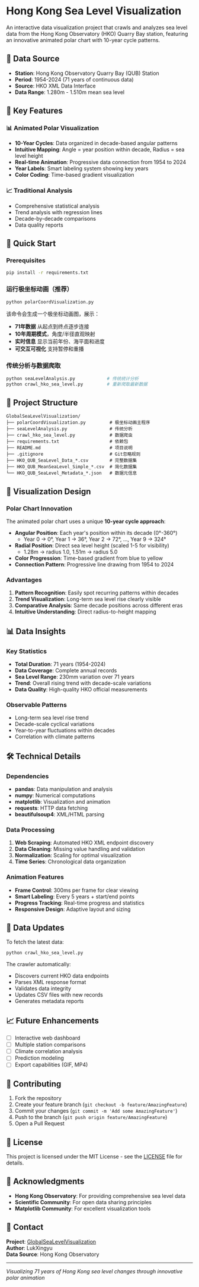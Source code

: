 # Hong Kong Sea Level Visualization

An interactive data visualization project that crawls and analyzes sea level data from the Hong Kong Observatory (HKO) Quarry Bay station, featuring an innovative animated polar chart with 10-year cycle patterns.

## 🌊 Data Source
- **Station**: Hong Kong Observatory Quarry Bay (QUB) Station
- **Period**: 1954-2024 (71 years of continuous data)
- **Source**: HKO XML Data Interface
- **Data Range**: 1.280m - 1.510m mean sea level

## 🎯 Key Features

### 📊 Animated Polar Visualization
- **10-Year Cycles**: Data organized in decade-based angular patterns
- **Intuitive Mapping**: Angle = year position within decade, Radius = sea level height
- **Real-time Animation**: Progressive data connection from 1954 to 2024
- **Year Labels**: Smart labeling system showing key years
- **Color Coding**: Time-based gradient visualization

### 📈 Traditional Analysis
- Comprehensive statistical analysis
- Trend analysis with regression lines
- Decade-by-decade comparisons
- Data quality reports

## 🚀 Quick Start

### Prerequisites
```bash
pip install -r requirements.txt
```

### 运行极坐标动画（推荐）
```bash
python polarCoordVisualization.py
```

该命令会生成一个极坐标动画图，展示：
- **71年数据** 从起点到终点逐步连接
- **10年周期模式**，角度/半径直观映射
- **实时信息** 显示当前年份、海平面和进度
- **可交互可视化** 支持暂停和重播

### 传统分析与数据爬取
```bash
python seaLevelAnalysis.py            # 传统统计分析
python crawl_hko_sea_level.py         # 重新爬取最新数据
```

## 📁 Project Structure

```
GlobalSeaLevelVisualization/
├── polarCoordVisualization.py         # 极坐标动画主程序
├── seaLevelAnalysis.py                # 传统分析
├── crawl_hko_sea_level.py             # 数据爬虫
├── requirements.txt                   # 依赖包
├── README.md                          # 项目说明
├── .gitignore                         # Git忽略规则
├── HKO_QUB_SeaLevel_Data_*.csv        # 完整数据集
├── HKO_QUB_MeanSeaLevel_Simple_*.csv  # 简化数据集
└── HKO_QUB_SeaLevel_Metadata_*.json   # 数据元信息
```

## 🎨 Visualization Design

### Polar Chart Innovation
The animated polar chart uses a unique **10-year cycle approach**:

- **Angular Position**: Each year's position within its decade (0°-360°)
  - Year 0 → 0°, Year 1 → 36°, Year 2 → 72°, ..., Year 9 → 324°
- **Radial Position**: Direct sea level height (scaled 1-5 for visibility)
  - 1.28m → radius 1.0, 1.51m → radius 5.0
- **Color Progression**: Time-based gradient from blue to yellow
- **Connection Pattern**: Progressive line drawing from 1954 to 2024

### Advantages
1. **Pattern Recognition**: Easily spot recurring patterns within decades
2. **Trend Visualization**: Long-term sea level rise clearly visible
3. **Comparative Analysis**: Same decade positions across different eras
4. **Intuitive Understanding**: Direct radius-to-height mapping

## 📊 Data Insights

### Key Statistics
- **Total Duration**: 71 years (1954-2024)
- **Data Coverage**: Complete annual records
- **Sea Level Range**: 230mm variation over 71 years
- **Trend**: Overall rising trend with decade-scale variations
- **Data Quality**: High-quality HKO official measurements

### Observable Patterns
- Long-term sea level rise trend
- Decade-scale cyclical variations
- Year-to-year fluctuations within decades
- Correlation with climate patterns

## 🛠️ Technical Details

### Dependencies
- **pandas**: Data manipulation and analysis
- **numpy**: Numerical computations
- **matplotlib**: Visualization and animation
- **requests**: HTTP data fetching
- **beautifulsoup4**: XML/HTML parsing

### Data Processing
1. **Web Scraping**: Automated HKO XML endpoint discovery
2. **Data Cleaning**: Missing value handling and validation
3. **Normalization**: Scaling for optimal visualization
4. **Time Series**: Chronological data organization

### Animation Features
- **Frame Control**: 300ms per frame for clear viewing
- **Smart Labeling**: Every 5 years + start/end points
- **Progress Tracking**: Real-time progress and statistics
- **Responsive Design**: Adaptive layout and sizing

## 🔄 Data Updates

To fetch the latest data:
```bash
python crawl_hko_sea_level.py
```

The crawler automatically:
- Discovers current HKO data endpoints
- Parses XML response format
- Validates data integrity
- Updates CSV files with new records
- Generates metadata reports

## 📈 Future Enhancements

- [ ] Interactive web dashboard
- [ ] Multiple station comparisons
- [ ] Climate correlation analysis
- [ ] Prediction modeling
- [ ] Export capabilities (GIF, MP4)

## 🤝 Contributing

1. Fork the repository
2. Create your feature branch (`git checkout -b feature/AmazingFeature`)
3. Commit your changes (`git commit -m 'Add some AmazingFeature'`)
4. Push to the branch (`git push origin feature/AmazingFeature`)
5. Open a Pull Request

## 📝 License

This project is licensed under the MIT License - see the [LICENSE](LICENSE) file for details.

## 🙏 Acknowledgments

- **Hong Kong Observatory**: For providing comprehensive sea level data
- **Scientific Community**: For open data sharing principles
- **Matplotlib Community**: For excellent visualization tools

## 📧 Contact

**Project**: [GlobalSeaLevelVisualization](https://github.com/LukXingyu/GlobalSeaLevelVisualization)  
**Author**: LukXingyu  
**Data Source**: Hong Kong Observatory

---

*Visualizing 71 years of Hong Kong sea level changes through innovative polar animation*